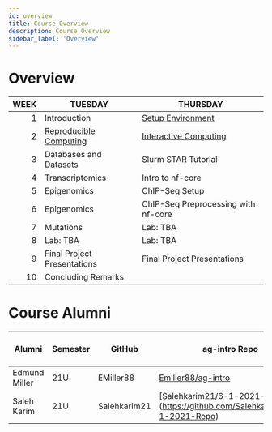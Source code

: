 ```yaml
---
id: overview
title: Course Overview
description: Course Overview
sidebar_label: 'Overview'
---
```


# Overview

|                    WEEK | TUESDAY                                      | THURSDAY                                      |
| ----------------------: | -------------------------------------------- | --------------------------------------------- |
|       [1](./week_01.md) | Introduction                                 | [Setup Environment](./week_01.md)             |
| [2](./week_02/intro.md) | [Reproducible Computing](./week_02/intro.md) | [Interactive Computing](./week_02/jupyter.md) |
|                       3 | Databases and Datasets                       | Slurm STAR Tutorial                           |
|                       4 | Transcriptomics                              | Intro to nf-core                              |
|                       5 | Epigenomics                                  | ChIP-Seq Setup                                |
|                       6 | Epigenomics                                  | ChIP-Seq Preprocessing with nf-core           |
|                       7 | Mutations                                    | Lab: TBA                                      |
|                       8 | Lab: TBA                                     | Lab: TBA                                      |
|                       9 | Final Project Presentations                  | Final Project Presentations                   |
|                      10 | Concluding Remarks                           |                                               |

# Course Alumni

| Alumni        | Semester | GitHub    | ag-intro Repo                                               | Final Project Repo |
| ------------- | -------- | --------- | ----------------------------------------------------------- | ------------------ |
| Edmund Miller | 21U      | EMiller88 | [Emiller88/ag-intro](https://github.com/Emiller88/ag-intro) |                    |
| Saleh Karim   | 21U      | Salehkarim21 |[Salehkarim21/6-1-2021-Repo] (https://github.com/Salehkarim21/6-1-2021-Repo)|  |
